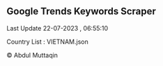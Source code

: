 

## Google Trends Keywords Scraper 
 
Last Update 22-07-2023 , 06:55:10

Country List :
VIETNAM.json



© Abdul Muttaqin 

